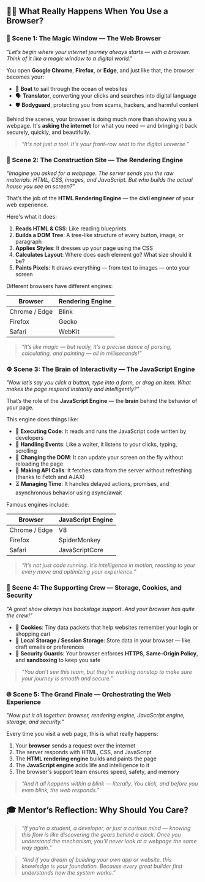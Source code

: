 ## 🧑‍🏫 **What Really Happens When You Use a Browser?**

### 🌟 Scene 1: The Magic Window — The Web Browser

*"Let’s begin where your internet journey always starts — with a browser. Think of it like a magic window to a digital world."*

You open **Google Chrome**, **Firefox**, or **Edge**, and just like that, the browser becomes your:

* 🛶 **Boat** to sail through the ocean of websites
* 🗣️ **Translator**, converting your clicks and searches into digital language
* 🛡️ **Bodyguard**, protecting you from scams, hackers, and harmful content

Behind the scenes, your browser is doing much more than showing you a webpage. It's **asking the internet** for what you need — and bringing it back securely, quickly, and beautifully.

> *“It's not just a tool. It's your front-row seat to the digital universe.”*


### 🔧 Scene 2: The Construction Site — The Rendering Engine

*"Imagine you asked for a webpage. The server sends you the raw materials: HTML, CSS, images, and JavaScript. But who builds the actual house you see on screen?"*

That’s the job of the **HTML Rendering Engine** — the **civil engineer** of your web experience.

Here's what it does:

1. **Reads HTML & CSS**: Like reading blueprints
2. **Builds a DOM Tree**: A tree-like structure of every button, image, or paragraph
3. **Applies Styles**: It dresses up your page using the CSS
4. **Calculates Layout**: Where does each element go? What size should it be?
5. **Paints Pixels**: It draws everything — from text to images — onto your screen

Different browsers have different engines:

| Browser       | Rendering Engine |
| ------------- | ---------------- |
| Chrome / Edge | Blink            |
| Firefox       | Gecko            |
| Safari        | WebKit           |

> *“It’s like magic — but really, it’s a precise dance of parsing, calculating, and painting — all in milliseconds!”*

### ⚙️ Scene 3: The Brain of Interactivity — The JavaScript Engine

*"Now let’s say you click a button, type into a form, or drag an item. What makes the page respond instantly and intelligently?"*

That’s the role of the **JavaScript Engine** — the **brain** behind the behavior of your page.

This engine does things like:

* 🧠 **Executing Code**: It reads and runs the JavaScript code written by developers
* 🧭 **Handling Events**: Like a waiter, it listens to your clicks, typing, scrolling
* 🔄 **Changing the DOM**: It can update your screen on the fly without reloading the page
* 📡 **Making API Calls**: It fetches data from the server without refreshing (thanks to Fetch and AJAX)
* ⏳ **Managing Time**: It handles delayed actions, promises, and asynchronous behavior using async/await

Famous engines include:

| Browser       | JavaScript Engine |
| ------------- | ----------------- |
| Chrome / Edge | V8                |
| Firefox       | SpiderMonkey      |
| Safari        | JavaScriptCore    |

> *“It’s not just code running. It’s intelligence in motion, reacting to your every move and optimizing your experience.”*

### 🧩 Scene 4: The Supporting Crew — Storage, Cookies, and Security

*"A great show always has backstage support. And your browser has quite the crew!"*

* 🍪 **Cookies**: Tiny data packets that help websites remember your login or shopping cart
* 💾 **Local Storage / Session Storage**: Store data in your browser — like draft emails or preferences
* 🔐 **Security Guards**: Your browser enforces **HTTPS**, **Same-Origin Policy**, and **sandboxing** to keep you safe

> *“You don’t see this team, but they’re working nonstop to make sure your journey is smooth and secure.”*

### 🌐 Scene 5: The Grand Finale — Orchestrating the Web Experience

*"Now put it all together: browser, rendering engine, JavaScript engine, storage, and security."*

Every time you visit a web page, this is what really happens:

1. Your **browser** sends a request over the internet
2. The server responds with HTML, CSS, and JavaScript
3. The **HTML rendering engine** builds and paints the page
4. The **JavaScript engine** adds life and intelligence to it
5. The browser's support team ensures speed, safety, and memory

> *“And it all happens within a blink — literally. You click, and before you even blink, the web responds.”*

## 🎓 **Mentor’s Reflection: Why Should You Care?**

> *“If you’re a student, a developer, or just a curious mind — knowing this flow is like discovering the gears behind a clock. Once you understand the mechanism, you’ll never look at a webpage the same way again.”*

> *“And if you dream of building your own app or website, this knowledge is your foundation. Because every great builder first understands how the system works.”*
